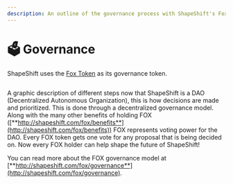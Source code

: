 ```yaml
---
description: An outline of the governance process with ShapeShift's Fox Token
---
```


# 🗳 Governance

​ShapeShift uses the [Fox Token](https://medium.com/@ShapeShift.com/what-is-shapeshifts-fox-token-7fbec3bccbfc) as its governance token.

<figure><img src="https://files.gitbook.com/v0/b/gitbook-x-prod.appspot.com/o/spaces%2FNW5n1xFUffIjV5bpWuxW%2Fuploads%2Fgit-blob-2f54564faa18bb847d89e8201d0ccf6b2ec58aad%2FgovProcess1.png?alt=media" alt=""><figcaption></figcaption></figure>

A graphic description of different steps now that ShapeShift is a DAO (Decentralized Autonomous Organization), this is how decisions are made and prioritized. This is done through a decentralized governance model. Along with the many other benefits of holding FOX ([**http://shapeshift.com/fox/benefits**](http://shapeshift.com/fox/benefits)) FOX represents voting power for the DAO. Every FOX token gets one vote for any proposal that is being decided on. Now every FOX holder can help shape the future of ShapeShift!&#x20;

You can read more about the FOX governance model at [**http://shapeshift.com/fox/governance**](http://shapeshift.com/fox/governance).
